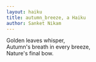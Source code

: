 ```yaml
---
layout: haiku
title: autumn_breeze, a Haiku
author: Sanket Nikam
---
```


Golden leaves whisper,<br>
Autumn's breath in every breeze,<br>
Nature's final bow.<br>
